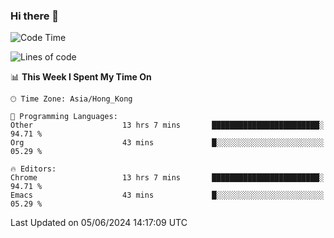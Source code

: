 ### Hi there 👋

<!--
**nicehiro/nicehiro** is a ✨ _special_ ✨ repository because its `README.md` (this file) appears on your GitHub profile.

Here are some ideas to get you started:

- 🔭 I’m currently working on ...
- 🌱 I’m currently learning ...
- 👯 I’m looking to collaborate on ...
- 🤔 I’m looking for help with ...
- 💬 Ask me about ...
- 📫 How to reach me: ...
- 😄 Pronouns: ...
- ⚡ Fun fact: ...
-->

<!--START_SECTION:waka-->
![Code Time](http://img.shields.io/badge/Code%20Time-342%20hrs%2021%20mins-blue)

![Lines of code](https://img.shields.io/badge/From%20Hello%20World%20I%27ve%20Written-2.7%20million%20lines%20of%20code-blue)

📊 **This Week I Spent My Time On** 

```text
🕑︎ Time Zone: Asia/Hong_Kong

💬 Programming Languages: 
Other                    13 hrs 7 mins       ████████████████████████░   94.71 % 
Org                      43 mins             █░░░░░░░░░░░░░░░░░░░░░░░░   05.29 % 

🔥 Editors: 
Chrome                   13 hrs 7 mins       ████████████████████████░   94.71 % 
Emacs                    43 mins             █░░░░░░░░░░░░░░░░░░░░░░░░   05.29 % 
```


 Last Updated on 05/06/2024 14:17:09 UTC
<!--END_SECTION:waka-->
